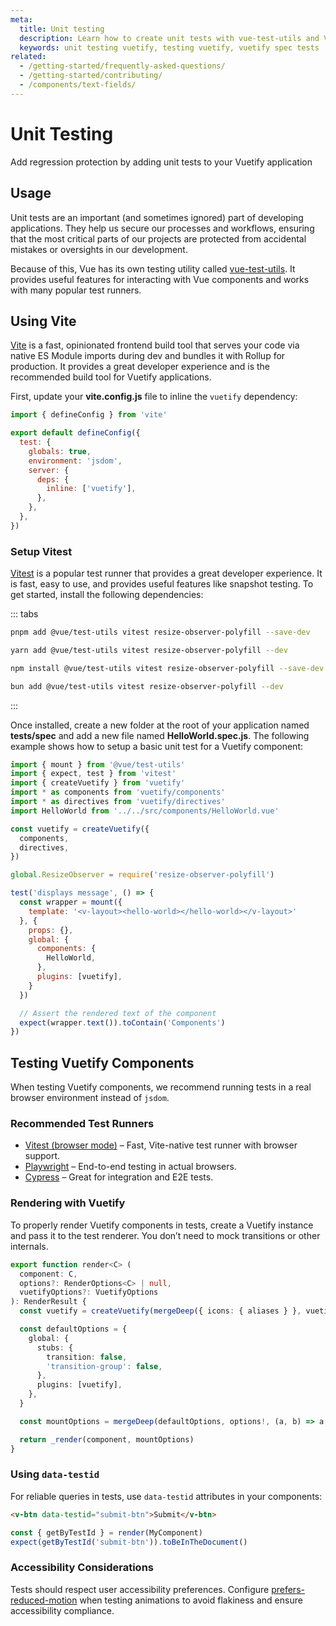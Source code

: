 ```yaml
---
meta:
  title: Unit testing
  description: Learn how to create unit tests with vue-test-utils and Vuetify components in your Vue application.
  keywords: unit testing vuetify, testing vuetify, vuetify spec tests
related:
  - /getting-started/frequently-asked-questions/
  - /getting-started/contributing/
  - /components/text-fields/
---
```


# Unit Testing

Add regression protection by adding unit tests to your Vuetify application

<PageFeatures />

<PromotedEntry />

## Usage

Unit tests are an important (and sometimes ignored) part of developing applications. They help us secure our processes and workflows, ensuring that the most critical parts of our projects are protected from accidental mistakes or oversights in our development.

Because of this, Vue has its own testing utility called [vue-test-utils](https://test-utils.vuejs.org/). It provides useful features for interacting with Vue components and works with many popular test runners.

## Using Vite

[Vite](https://vitejs.dev/) is a fast, opinionated frontend build tool that serves your code via native ES Module imports during dev and bundles it with Rollup for production. It provides a great developer experience and is the recommended build tool for Vuetify applications.

First, update your **vite.config.js** file to inline the `vuetify` dependency:

```js { resource="vite.config.js" }
import { defineConfig } from 'vite'

export default defineConfig({
  test: {
    globals: true,
    environment: 'jsdom',
    server: {
      deps: {
        inline: ['vuetify'],
      },
    },
  },
})
```

### Setup Vitest

[Vitest](https://vitest.dev/) is a popular test runner that provides a great developer experience. It is fast, easy to use, and provides useful features like snapshot testing. To get started, install the following dependencies:

::: tabs

```bash [pnpm]
pnpm add @vue/test-utils vitest resize-observer-polyfill --save-dev
```

```bash [yarn]
yarn add @vue/test-utils vitest resize-observer-polyfill --dev
```

```bash [npm]
npm install @vue/test-utils vitest resize-observer-polyfill --save-dev
```

```bash [bun]
bun add @vue/test-utils vitest resize-observer-polyfill --dev
```

:::

Once installed, create a new folder at the root of your application named **tests/spec** and add a new file named **HelloWorld.spec.js**. The following example shows how to setup a basic unit test for a Vuetify component:

```js { resource="tests/spec/HelloWorld.spec.js" }
import { mount } from '@vue/test-utils'
import { expect, test } from 'vitest'
import { createVuetify } from 'vuetify'
import * as components from 'vuetify/components'
import * as directives from 'vuetify/directives'
import HelloWorld from '../../src/components/HelloWorld.vue'

const vuetify = createVuetify({
  components,
  directives,
})

global.ResizeObserver = require('resize-observer-polyfill')

test('displays message', () => {
  const wrapper = mount({
    template: '<v-layout><hello-world></hello-world></v-layout>'
  }, {
    props: {},
    global: {
      components: {
        HelloWorld,
      },
      plugins: [vuetify],
    }
  })

  // Assert the rendered text of the component
  expect(wrapper.text()).toContain('Components')
})
```

## Testing Vuetify Components

When testing Vuetify components, we recommend running tests in a real browser environment instead of `jsdom`.

### Recommended Test Runners

* [Vitest (browser mode)](https://vitest.dev/guide/browser/) – Fast, Vite-native test runner with browser support.
* [Playwright](https://playwright.dev/) – End-to-end testing in actual browsers.
* [Cypress](https://www.cypress.io/) – Great for integration and E2E tests.

### Rendering with Vuetify

To properly render Vuetify components in tests, create a Vuetify instance and pass it to the test renderer. You don’t need to mock transitions or other internals.

```ts { resource="vuetify/packages/vuetify/test/index.ts" }
export function render<C> (
  component: C,
  options?: RenderOptions<C> | null,
  vuetifyOptions?: VuetifyOptions
): RenderResult {
  const vuetify = createVuetify(mergeDeep({ icons: { aliases } }, vuetifyOptions))

  const defaultOptions = {
    global: {
      stubs: {
        transition: false,
        'transition-group': false,
      },
      plugins: [vuetify],
    },
  }

  const mountOptions = mergeDeep(defaultOptions, options!, (a, b) => a.concat(b))

  return _render(component, mountOptions)
}
```

### Using `data-testid`

For reliable queries in tests, use `data-testid` attributes in your components:

```html
<v-btn data-testid="submit-btn">Submit</v-btn>
```

```ts
const { getByTestId } = render(MyComponent)
expect(getByTestId('submit-btn')).toBeInTheDocument()
```

### Accessibility Considerations

Tests should respect user accessibility preferences. Configure [prefers-reduced-motion](https://developer.mozilla.org/en-US/docs/Web/CSS/@media/prefers-reduced-motion) when testing animations to avoid flakiness and ensure accessibility compliance.
